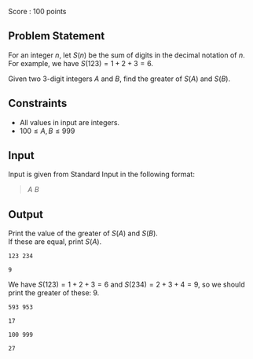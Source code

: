 Score : $100$ points

## Problem Statement

For an integer $n$, let $S(n)$ be the sum of digits in the decimal notation of $n$. For example, we have $S(123) = 1 + 2 + 3 = 6$.

Given two $3$-digit integers $A$ and $B$, find the greater of $S(A)$ and $S(B)$.

## Constraints

- All values in input are integers.
- $100 \le A, B \le 999$

## Input

Input is given from Standard Input in the following format:

> $A$ $B$

## Output

Print the value of the greater of $S(A)$ and $S(B)$.<br>
If these are equal, print $S(A)$.

```input1
123 234
```

```output1
9
```

We have $S(123) = 1 + 2 + 3 = 6$ and $S(234) = 2 + 3 + 4 = 9$, so we should print the greater of these: $9$.

```input2
593 953
```

```output2
17
```

```input3
100 999
```

```output3
27
```